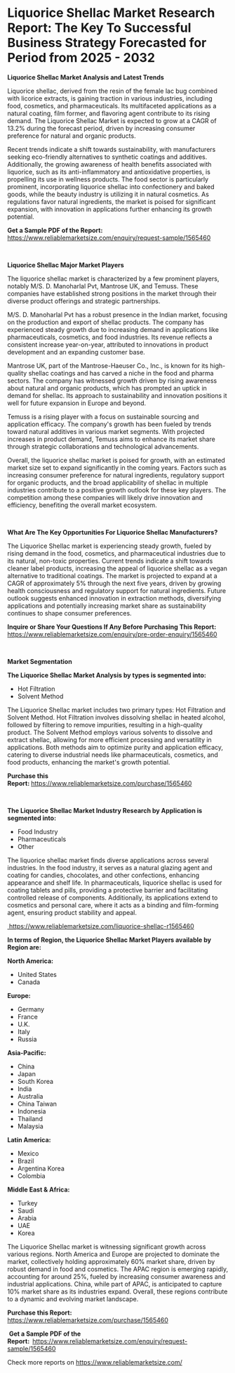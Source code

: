 <p><h1>Liquorice Shellac Market Research Report: The Key To Successful Business Strategy Forecasted for Period from 2025 - 2032</h1></p><p><strong>Liquorice Shellac Market Analysis and Latest Trends</strong></p>
<p><p>Liquorice shellac, derived from the resin of the female lac bug combined with licorice extracts, is gaining traction in various industries, including food, cosmetics, and pharmaceuticals. Its multifaceted applications as a natural coating, film former, and flavoring agent contribute to its rising demand. The Liquorice Shellac Market is expected to grow at a CAGR of 13.2% during the forecast period, driven by increasing consumer preference for natural and organic products. </p><p>Recent trends indicate a shift towards sustainability, with manufacturers seeking eco-friendly alternatives to synthetic coatings and additives. Additionally, the growing awareness of health benefits associated with liquorice, such as its anti-inflammatory and antioxidative properties, is propelling its use in wellness products. The food sector is particularly prominent, incorporating liquorice shellac into confectionery and baked goods, while the beauty industry is utilizing it in natural cosmetics. As regulations favor natural ingredients, the market is poised for significant expansion, with innovation in applications further enhancing its growth potential.</p></p>
<p><strong>Get a Sample PDF of the Report:&nbsp;</strong> <a href="https://www.reliablemarketsize.com/enquiry/request-sample/1565460?utm_campaign=3504&utm_medium=2&utm_source=Github&utm_content=ia&utm_term=02042025&utm_id=liquorice-shellac">https://www.reliablemarketsize.com/enquiry/request-sample/1565460</a></p>
<p>&nbsp;</p>
<p><strong>Liquorice Shellac Major Market Players</strong></p>
<p><p>The liquorice shellac market is characterized by a few prominent players, notably M/S. D. Manoharlal Pvt, Mantrose UK, and Temuss. These companies have established strong positions in the market through their diverse product offerings and strategic partnerships.</p><p>M/S. D. Manoharlal Pvt has a robust presence in the Indian market, focusing on the production and export of shellac products. The company has experienced steady growth due to increasing demand in applications like pharmaceuticals, cosmetics, and food industries. Its revenue reflects a consistent increase year-on-year, attributed to innovations in product development and an expanding customer base.</p><p>Mantrose UK, part of the Mantrose-Haeuser Co., Inc., is known for its high-quality shellac coatings and has carved a niche in the food and pharma sectors. The company has witnessed growth driven by rising awareness about natural and organic products, which has prompted an uptick in demand for shellac. Its approach to sustainability and innovation positions it well for future expansion in Europe and beyond.</p><p>Temuss is a rising player with a focus on sustainable sourcing and application efficacy. The company's growth has been fueled by trends toward natural additives in various market segments. With projected increases in product demand, Temuss aims to enhance its market share through strategic collaborations and technological advancements.</p><p>Overall, the liquorice shellac market is poised for growth, with an estimated market size set to expand significantly in the coming years. Factors such as increasing consumer preference for natural ingredients, regulatory support for organic products, and the broad applicability of shellac in multiple industries contribute to a positive growth outlook for these key players. The competition among these companies will likely drive innovation and efficiency, benefiting the overall market ecosystem.</p></p>
<p>&nbsp;</p>
<p><strong>What Are The Key Opportunities For Liquorice Shellac Manufacturers?</strong></p>
<p><p>The Liquorice Shellac market is experiencing steady growth, fueled by rising demand in the food, cosmetics, and pharmaceutical industries due to its natural, non-toxic properties. Current trends indicate a shift towards cleaner label products, increasing the appeal of liquorice shellac as a vegan alternative to traditional coatings. The market is projected to expand at a CAGR of approximately 5% through the next five years, driven by growing health consciousness and regulatory support for natural ingredients. Future outlook suggests enhanced innovation in extraction methods, diversifying applications and potentially increasing market share as sustainability continues to shape consumer preferences.</p></p>
<p><strong>Inquire or Share Your Questions If Any Before Purchasing This Report:</strong> <a href="https://www.reliablemarketsize.com/enquiry/pre-order-enquiry/1565460?utm_campaign=3504&utm_medium=2&utm_source=Github&utm_content=ia&utm_term=02042025&utm_id=liquorice-shellac">https://www.reliablemarketsize.com/enquiry/pre-order-enquiry/1565460</a></p>
<p>&nbsp;</p>
<p><strong>Market Segmentation</strong></p>
<p><strong>The Liquorice Shellac Market Analysis by types is segmented into:</strong></p>
<p><ul><li>Hot Filtration</li><li>Solvent Method</li></ul></p>
<p><p>The Liquorice Shellac market includes two primary types: Hot Filtration and Solvent Method. Hot Filtration involves dissolving shellac in heated alcohol, followed by filtering to remove impurities, resulting in a high-quality product. The Solvent Method employs various solvents to dissolve and extract shellac, allowing for more efficient processing and versatility in applications. Both methods aim to optimize purity and application efficacy, catering to diverse industrial needs like pharmaceuticals, cosmetics, and food products, enhancing the market's growth potential.</p></p>
<p><strong>Purchase this Report:&nbsp;</strong><a href="https://www.reliablemarketsize.com/purchase/1565460?utm_campaign=3504&utm_medium=2&utm_source=Github&utm_content=ia&utm_term=02042025&utm_id=liquorice-shellac">https://www.reliablemarketsize.com/purchase/1565460</a></p>
<p>&nbsp;</p>
<p><strong>The Liquorice Shellac Market Industry Research by Application is segmented into:</strong></p>
<p><ul><li>Food Industry</li><li>Pharmaceuticals</li><li>Other</li></ul></p>
<p><p>The liquorice shellac market finds diverse applications across several industries. In the food industry, it serves as a natural glazing agent and coating for candies, chocolates, and other confections, enhancing appearance and shelf life. In pharmaceuticals, liquorice shellac is used for coating tablets and pills, providing a protective barrier and facilitating controlled release of components. Additionally, its applications extend to cosmetics and personal care, where it acts as a binding and film-forming agent, ensuring product stability and appeal.</p></p>
<p><a href="https://www.reliablemarketsize.com/liquorice-shellac-r1565460?utm_campaign=3504&utm_medium=2&utm_source=Github&utm_content=ia&utm_term=02042025&utm_id=liquorice-shellac">&nbsp;https://www.reliablemarketsize.com/liquorice-shellac-r1565460</a></p>
<p><strong>In terms of Region, the Liquorice Shellac Market Players available by Region are:</strong></p>
<p>
    <p> <strong> North America: </strong>
        <ul>
            <li>United States</li>
            <li>Canada</li>
        </ul>
        </p> 
    <p> <strong> Europe: </strong>
        <ul>
            <li>Germany</li>
            <li>France</li>
            <li>U.K.</li>
            <li>Italy</li>
            <li>Russia</li>
        </ul>
        </p> 
    <p> <strong> Asia-Pacific: </strong>
        <ul>
            <li>China</li>
            <li>Japan</li>
            <li>South Korea</li>
            <li>India</li>
            <li>Australia</li>
            <li>China Taiwan</li>
            <li>Indonesia</li>
            <li>Thailand</li>
            <li>Malaysia</li>
        </ul>
        </p> 
    <p> <strong> Latin America: </strong>
        <ul>
            <li>Mexico</li>
            <li>Brazil</li>
            <li>Argentina Korea</li>
            <li>Colombia</li>
        </ul>
        </p> 
    <p> <strong> Middle East & Africa: </strong>
        <ul>
            <li>Turkey</li>
            <li>Saudi</li>
            <li>Arabia</li>
            <li>UAE</li>
            <li>Korea</li>
        </ul>
    </p>
    </p>
<p><p>The Liquorice Shellac market is witnessing significant growth across various regions. North America and Europe are projected to dominate the market, collectively holding approximately 60% market share, driven by robust demand in food and cosmetics. The APAC region is emerging rapidly, accounting for around 25%, fueled by increasing consumer awareness and industrial applications. China, while part of APAC, is anticipated to capture 10% market share as its industries expand. Overall, these regions contribute to a dynamic and evolving market landscape.</p></p>
<p><strong>Purchase this Report: </strong><a href="https://www.reliablemarketsize.com/purchase/1565460?utm_campaign=3504&utm_medium=2&utm_source=Github&utm_content=ia&utm_term=02042025&utm_id=liquorice-shellac">https://www.reliablemarketsize.com/purchase/1565460</a></p>
<p>&nbsp;<strong>Get a Sample PDF of the Report:&nbsp;&nbsp;</strong><a href="https://www.reliablemarketsize.com/enquiry/request-sample/1565460?utm_campaign=3504&utm_medium=2&utm_source=Github&utm_content=ia&utm_term=02042025&utm_id=liquorice-shellac">https://www.reliablemarketsize.com/enquiry/request-sample/1565460</a></p>
<p><strong></strong></p>
<p>Check more reports on <a href="https://www.reliablemarketsize.com/?utm_campaign=3504&utm_medium=2&utm_source=Github&utm_content=ia&utm_term=02042025&utm_id=liquorice-shellac">https://www.reliablemarketsize.com/</a></p>